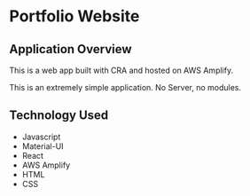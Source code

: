 # Portfolio Website

## Application Overview 

This is a web app built with CRA and hosted on AWS Amplify.

This is an extremely simple application. No Server, no modules.

## Technology Used

- Javascript
- Material-UI
- React
- AWS Amplify  
- HTML
- CSS
